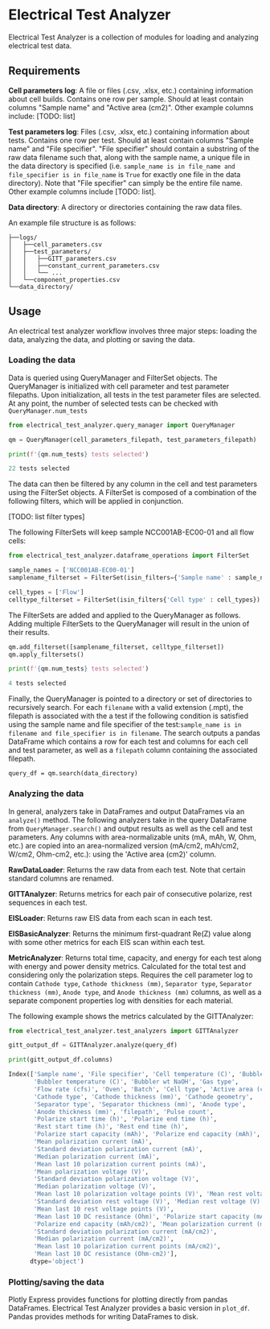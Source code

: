# Electrical Test Analyzer

Electrical Test Analyzer is a collection of modules for loading and analyzing electrical test data.


## Requirements


**Cell parameters log**: A file or files (.csv, .xlsx, etc.) containing information about cell builds. Contains one row per sample. Should at least contain columns "Sample name" and "Active area (cm2)". Other example columns include: [TODO: list]

**Test parameters log**: Files (.csv, .xlsx, etc.) containing information about tests. Contains one row per test. Should at least contain columns "Sample name" and "File specifier". "File specifier" should contain a substring of the raw data filename such that, along with the sample name, a unique file in the data directory is specified (i.e. `sample_name is in file_name and file_specifier is in file_name` is `True` for exactly one file in the data directory). Note that "File specifier" can simply be the entire file name. Other example columns include [TODO: list].

**Data directory**: A directory or directories containing the raw data files.

An example file structure is as follows:
```
├──logs/
│   ├──cell_parameters.csv
│   ├──test_parameters/
│   │   ├──GITT_parameters.csv
│   │   ├──constant_current_parameters.csv
│   │   └── ...
│   └──component_properties.csv
└──data_directory/
```

## Usage

An electrical test analyzer workflow involves three major steps: loading the data, analyzing the data, and plotting or saving the data.

### Loading the data

Data is queried using QueryManager and FilterSet objects. The QueryManager is initialized with cell parameter and test parameter filepaths. Upon initialization, all tests in the test parameter files are selected. At any point, the number of selected tests can be checked with `QueryManager.num_tests`

```python
from electrical_test_analyzer.query_manager import QueryManager

qm = QueryManager(cell_parameters_filepath, test_parameters_filepath)

print(f'{qm.num_tests} tests selected')

22 tests selected
```

The data can then be filtered by any column in the cell and test parameters using the FilterSet objects. A FilterSet is composed of a combination of the following filters, which will be applied in conjunction.

[TODO: list filter types]

The following FilterSets will keep sample NCC001AB-EC00-01 and all flow cells:
```python
from electrical_test_analyzer.dataframe_operations import FilterSet

sample_names = ['NCC001AB-EC00-01']
samplename_filterset = FilterSet(isin_filters={'Sample name' : sample_names})

cell_types = ['Flow']
celltype_filterset = FilterSet(isin_filters{'Cell type' : cell_types})
```

The FilterSets are added and applied to the QueryManager as follows. Adding multiple FilterSets to the QueryManager will result in the union of their results.

```python
qm.add_filterset([samplename_filterset, celltype_filterset])
qm.apply_filtersets()

print(f'{qm.num_tests} tests selected')

4 tests selected
```

Finally, the QueryManager is pointed to a directory or set of directories to recursively search. For each `filename` with a valid extension (.mpt), the filepath is associated with the a test if the following condition is satisfied using the sample name and file specifier of the test:`sample_name is in filename and file_specifier is in filename`. The search outputs a pandas DataFrame which contains a row for each test and columns for each cell and test parameter, as well as a `filepath` column containing the associated filepath.

```
query_df = qm.search(data_directory)
````

### Analyzing the data

In general, analyzers take in DataFrames and output DataFrames via an `analyze()` method. The following analyzers take in the query DataFrame from `QueryManager.search()` and output results as well as the cell and test parameters. Any columns with area-normalizable units (mA, mAh, W, Ohm, etc.) are copied into an area-normalized version (mA/cm2, mAh/cm2, W/cm2, Ohm-cm2, etc.): using the 'Active area (cm2)' column.

**RawDataLoader**: Returns the raw data from each test. Note that certain standard columns are renamed.

**GITTAnalyzer**: Returns metrics for each pair of consecutive polarize, rest sequences in each test.

**EISLoader**: Returns raw EIS data from each scan in each test.

**EISBasicAnalyzer**: Returns the minimum first-quadrant Re(Z) value along with some other metrics for each EIS scan within each test.

**MetricAnalyzer**: Returns total time, capacity, and energy for each test along with energy and power density metrics. Calculated for the total test and considering only the polarization steps. Requires the cell parameter log to contain `Cathode type`, `Cathode thickness (mm)`, `Separator type`, `Separator thickness (mm)`, `Anode type`, and `Anode thickness (mm)` columns, as well as a separate component properties log with densities for each material.

The following example shows the metrics calculated by the GITTAnalyzer:
```python
from electrical_test_analyzer.test_analyzers import GITTAnalyzer

gitt_output_df = GITTAnalyzer.analyze(query_df)

print(gitt_output_df.columns)

Index(['Sample name', 'File specifier', 'Cell temperature (C)', 'Bubbler type',
       'Bubbler temperature (C)', 'Bubbler wt NaOH', 'Gas type',
       'Flow rate (cfs)', 'Oven', 'Batch', 'Cell type', 'Active area (cm2)',
       'Cathode type', 'Cathode thickness (mm)', 'Cathode geometry',
       'Separator type', 'Separator thickness (mm)', 'Anode type',
       'Anode thickness (mm)', 'filepath', 'Pulse count',
       'Polarize start time (h)', 'Polarize end time (h)',
       'Rest start time (h)', 'Rest end time (h)',
       'Polarize start capacity (mAh)', 'Polarize end capacity (mAh)',
       'Mean polarization current (mA)',
       'Standard deviation polarization current (mA)',
       'Median polarization current (mA)',
       'Mean last 10 polarization current points (mA)',
       'Mean polarization voltage (V)',
       'Standard deviation polarization voltage (V)',
       'Median polarization voltage (V)',
       'Mean last 10 polarization voltage points (V)', 'Mean rest voltage (V)',
       'Standard deviation rest voltage (V)', 'Median rest voltage (V)',
       'Mean last 10 rest voltage points (V)',
       'Mean last 10 DC resistance (Ohm)', 'Polarize start capacity (mAh/cm2)',
       'Polarize end capacity (mAh/cm2)', 'Mean polarization current (mA/cm2)',
       'Standard deviation polarization current (mA/cm2)',
       'Median polarization current (mA/cm2)',
       'Mean last 10 polarization current points (mA/cm2)',
       'Mean last 10 DC resistance (Ohm-cm2)'],
      dtype='object')
```

### Plotting/saving the data

Plotly Express provides functions for plotting directly from pandas DataFrames. Electrical Test Analyzer provides a basic version in `plot_df`. Pandas provides methods for writing DataFrames to disk.